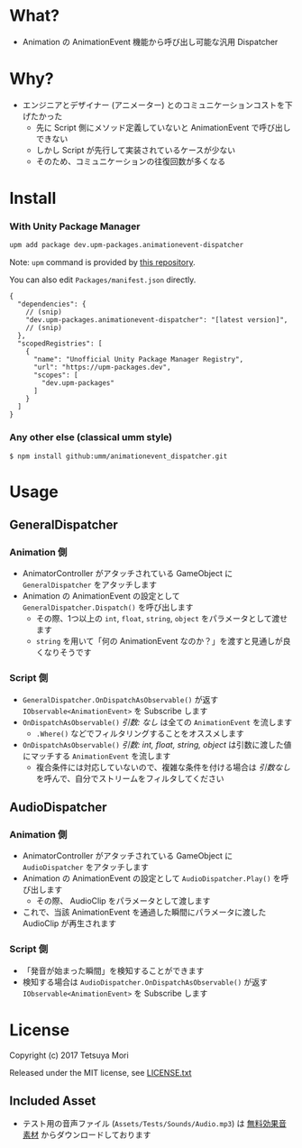# What?

* Animation の AnimationEvent 機能から呼び出し可能な汎用 Dispatcher

# Why?

* エンジニアとデザイナー (アニメーター) とのコミュニケーションコストを下げたかった
    * 先に Script 側にメソッド定義していないと AnimationEvent で呼び出しできない
    * しかし Script が先行して実装されているケースが少ない
    * そのため、コミュニケーションの往復回数が多くなる

# Install

### With Unity Package Manager

```bash
upm add package dev.upm-packages.animationevent-dispatcher
```

Note: `upm` command is provided by [this repository](https://github.com/upm-packages/upm-cli).

You can also edit `Packages/manifest.json` directly.

```jsonc
{
  "dependencies": {
    // (snip)
    "dev.upm-packages.animationevent-dispatcher": "[latest version]",
    // (snip)
  },
  "scopedRegistries": [
    {
      "name": "Unofficial Unity Package Manager Registry",
      "url": "https://upm-packages.dev",
      "scopes": [
        "dev.upm-packages"
      ]
    }
  ]
}
```

### Any other else (classical umm style)

```shell
$ npm install github:umm/animationevent_dispatcher.git
```

# Usage

## GeneralDispatcher

### Animation 側

* AnimatorController がアタッチされている GameObject に `GeneralDispatcher` をアタッチします
* Animation の AnimationEvent の設定として `GeneralDispatcher.Dispatch()` を呼び出します
    * その際、1つ以上の `int`, `float`, `string`, `object` をパラメータとして渡せます
    * `string` を用いて「何の AnimationEvent なのか？」を渡すと見通しが良くなりそうです

### Script 側

* `GeneralDispatcher.OnDispatchAsObservable()` が返す `IObservable<AnimationEvent>` を Subscribe します
* `OnDispatchAsObservable()` *引数: なし* は全ての `AnimationEvent` を流します
    * `.Where()` などでフィルタリングすることをオススメします
* `OnDispatchAsObservable()` *引数: int, float, string, object* は引数に渡した値にマッチする `AnimationEvent` を流します
    * 複合条件には対応していないので、複雑な条件を付ける場合は *引数なし* を呼んで、自分でストリームをフィルタしてください

## AudioDispatcher

### Animation 側

* AnimatorController がアタッチされている GameObject に `AudioDispatcher` をアタッチします
* Animation の AnimationEvent の設定として `AudioDispatcher.Play()` を呼び出します
    * その際、 AudioClip をパラメータとして渡します
* これで、当該 AnimationEvent を通過した瞬間にパラメータに渡した AudioClip が再生されます

### Script 側

* 「発音が始まった瞬間」を検知することができます
* 検知する場合は `AudioDispatcher.OnDispatchAsObservable()` が返す `IObservable<AnimationEvent>` を Subscribe します

# License

Copyright (c) 2017 Tetsuya Mori

Released under the MIT license, see [LICENSE.txt](LICENSE.txt)

## Included Asset

* テスト用の音声ファイル (`Assets/Tests/Sounds/Audio.mp3`) は [無料効果音素材](http://taira-komori.jpn.org/freesound.html) からダウンロードしております
